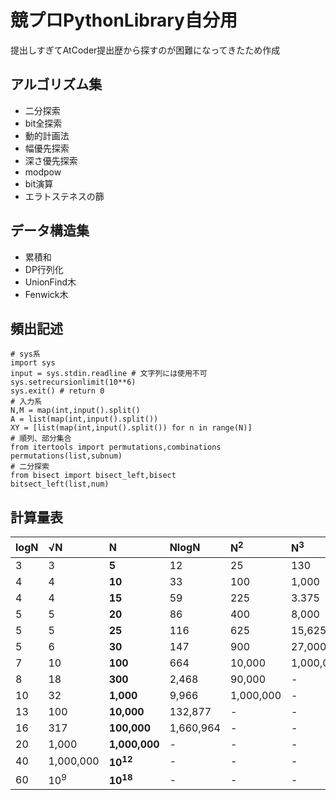 # 競プロPythonLibrary自分用
提出しすぎてAtCoder提出歴から探すのが困難になってきたため作成

## アルゴリズム集
- 二分探索
- bit全探索
- 動的計画法
- 幅優先探索
- 深さ優先探索
- modpow
- bit演算
- エラトステネスの篩

## データ構造集
- 累積和
- DP行列化
- UnionFind木
- Fenwick木

## 頻出記述
~~~
# sys系
import sys
input = sys.stdin.readline # 文字列には使用不可
sys.setrecursionlimit(10**6)
sys.exit() # return 0
# 入力系
N,M = map(int,input().split()
A = list(map(int,input().split())
XY = [list(map(int,input().split()) for n in range(N)]
# 順列、部分集合
from itertools import permutations,combinations
permutations(list,subnum)
# 二分探索
from bisect import bisect_left,bisect
bitsect_left(list,num)
~~~

## 計算量表
|logN|√N|**N**|NlogN|N<sup>2</sup>|N<sup>3</sup>|2<sup>N</sup>|N!|
|:----|:----|:----|:----|:----|:----|:----|:----|
|3|3|**5**|12|25|130|30|120|
|4|4|**10**|33|100|1,000|1,024|3,628,800|
|4|4|**15**|59|225|3.375|32,768|-|
|5|5|**20**|86|400|8,000|1,048,576|-|
|5|5|**25**|116|625|15,625|-|-|
|5|6|**30**|147|900|27,000|-|-|
|7|10|**100**|664|10,000|1,000,000|-|-|
|8|18|**300**|2,468|90,000|-|-|-|
|10|32|**1,000**|9,966|1,000,000|-|-|-|
|13|100|**10,000**|132,877|-|-|-|-|
|16|317|**100,000**|1,660,964|-|-|-|-|
|20|1,000|**1,000,000**|-|-|-|-|-|
|40|1,000,000|**10<sup>12</sup>**|-|-|-|-|-|
|60|10<sup>9</sup>|**10<sup>18</sup>**|-|-|-|-|-|
